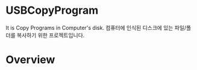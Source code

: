 # USBCopyProgram
It is Copy Programs in Computer's disk.
컴퓨터에 인식된 디스크에 있는 파일/폴더를 복사하기 위한 프로젝트입니다.

# Overview

